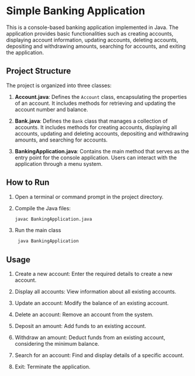 # Simple Banking Application

This is a console-based banking application implemented in Java. The application provides basic functionalities such as creating accounts, displaying account information, updating accounts, deleting accounts, depositing and withdrawing amounts, searching for accounts, and exiting the application.

## Project Structure

The project is organized into three classes:

1. **Account.java**: Defines the `Account` class, encapsulating the properties of an account. It includes methods for retrieving and updating the account number and balance.

2. **Bank.java**: Defines the `Bank` class that manages a collection of accounts. It includes methods for creating accounts, displaying all accounts, updating and deleting accounts, depositing and withdrawing amounts, and searching for accounts.

3. **BankingApplication.java**: Contains the main method that serves as the entry point for the console application. Users can interact with the application through a menu system.

## How to Run

1. Open a terminal or command prompt in the project directory.

2. Compile the Java files:

   ```bash
   javac BankingApplication.java

3. Run the main class


   ```bash
    java BankingApplication


## Usage

1. Create a new account: Enter the required details to create a new account.

2. Display all accounts: View information about all existing accounts.

3. Update an account: Modify the balance of an existing account.

4. Delete an account: Remove an account from the system.

5. Deposit an amount: Add funds to an existing account.

6. Withdraw an amount: Deduct funds from an existing account, considering the minimum balance.

7. Search for an account: Find and display details of a specific account.

8. Exit: Terminate the application.